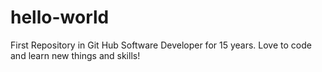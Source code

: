 # hello-world
First Repository in Git Hub
Software Developer for 15 years. Love to code and learn new things and skills!
